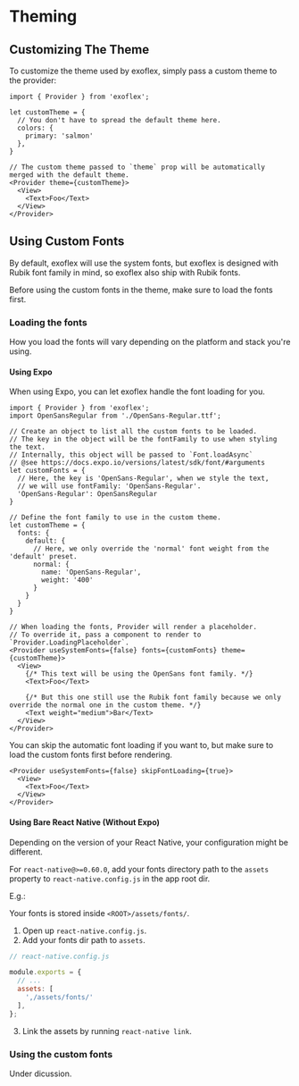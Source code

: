 # Theming

## Customizing The Theme

To customize the theme used by exoflex, simply pass a custom theme to the provider:

```tsx
import { Provider } from 'exoflex';

let customTheme = {
  // You don't have to spread the default theme here.
  colors: {
    primary: 'salmon'
  },
}

// The custom theme passed to `theme` prop will be automatically merged with the default theme.
<Provider theme={customTheme}>
  <View>
    <Text>Foo</Text>
  </View>
</Provider>
```

## Using Custom Fonts

By default, exoflex will use the system fonts, but exoflex is designed with Rubik font family in mind, so exoflex also ship with Rubik fonts.

Before using the custom fonts in the theme, make sure to load the fonts first.

### Loading the fonts

How you load the fonts will vary depending on the platform and stack you're using.

#### Using Expo

When using Expo, you can let exoflex handle the font loading for you.

```tsx
import { Provider } from 'exoflex';
import OpenSansRegular from './OpenSans-Regular.ttf';

// Create an object to list all the custom fonts to be loaded.
// The key in the object will be the fontFamily to use when styling the text.
// Internally, this object will be passed to `Font.loadAsync`
// @see https://docs.expo.io/versions/latest/sdk/font/#arguments
let customFonts = {
  // Here, the key is 'OpenSans-Regular', when we style the text,
  // we will use fontFamily: 'OpenSans-Regular'.
  'OpenSans-Regular': OpenSansRegular
}

// Define the font family to use in the custom theme.
let customTheme = {
  fonts: {
    default: {
      // Here, we only override the 'normal' font weight from the 'default' preset.
      normal: {
        name: 'OpenSans-Regular',
        weight: '400'
      }
    }
  }
}

// When loading the fonts, Provider will render a placeholder.
// To override it, pass a component to render to `Provider.LoadingPlaceholder`.
<Provider useSystemFonts={false} fonts={customFonts} theme={customTheme}>
  <View>
    {/* This text will be using the OpenSans font family. */}
    <Text>Foo</Text>

    {/* But this one still use the Rubik font family because we only override the normal one in the custom theme. */}
    <Text weight="medium">Bar</Text>
  </View>
</Provider>
```

You can skip the automatic font loading if you want to, but make sure to load the custom fonts first before rendering.

```tsx
<Provider useSystemFonts={false} skipFontLoading={true}>
  <View>
    <Text>Foo</Text>
  </View>
</Provider>
```

#### Using Bare React Native (Without Expo)

Depending on the version of your React Native, your configuration might be different.

For `react-native@>=0.60.0`, add your fonts directory path to the `assets` property to `react-native.config.js` in the app root dir.

E.g.:

Your fonts is stored inside `<ROOT>/assets/fonts/`.
1. Open up `react-native.config.js`.
2. Add your fonts dir path to `assets`.

```js
// react-native.config.js

module.exports = {
  // ...
  assets: [
    ',/assets/fonts/'
  ],
};
```

3. Link the assets by running `react-native link`.

### Using the custom fonts

Under dicussion.

